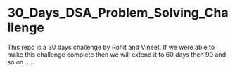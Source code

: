 # 30_Days_DSA_Problem_Solving_Challenge
This repo is a 30 days challenge by Rohit and Vineet. If we were able to make this challenge complete then we will extend it to 60  days then 90 and so on .....
